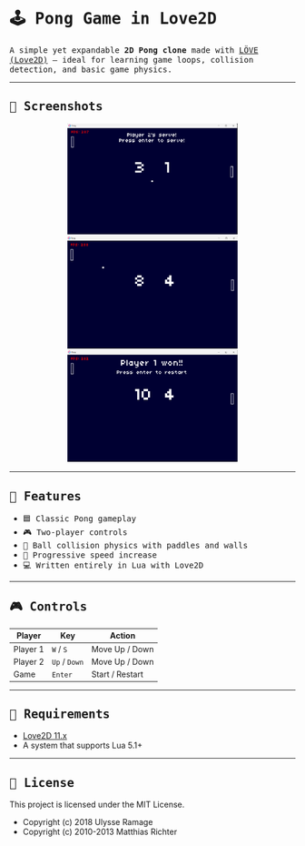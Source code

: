# <samp>🕹️ Pong Game in Love2D</samp>

<samp>A simple yet expandable <strong>2D Pong clone </strong> made with [LÖVE (Love2D)](https://love2d.org/) — ideal for learning game loops, collision detection, and basic game physics.</samp>

---

## <samp> 📸 Screenshots</samp>


<p align="center">
  <img src="ss2.png" width="300">
  <img src="ss1.png" width="300">
  <img src="ss3.png" width="300">
</p>



---

## <samp>🚀 Features</samp>

- <samp>🟦 Classic Pong gameplay</samp>
- <samp>🎮 Two-player controls</samp>
- <samp>🔄 Ball collision physics with paddles and walls</samp>
- <samp>🧠 Progressive speed increase</samp>
- <samp>💻 Written entirely in Lua with Love2D</samp>

---

## <samp> 🎮 Controls</samp>

| Player | Key        | Action         |
|--------|------------|----------------|
| Player 1 | `W` / `S`    | Move Up / Down |
| Player 2 | `Up` / `Down` | Move Up / Down |
| Game     | `Enter`      | Start / Restart |

---

## <samp>🧰 Requirements</samp>

- [Love2D 11.x](https://love2d.org/)
- A system that supports Lua 5.1+

---

## <samp> 📄 License </samp>
This project is licensed under the MIT License.
- Copyright (c) 2018 Ulysse Ramage
- Copyright (c) 2010-2013 Matthias Richter




